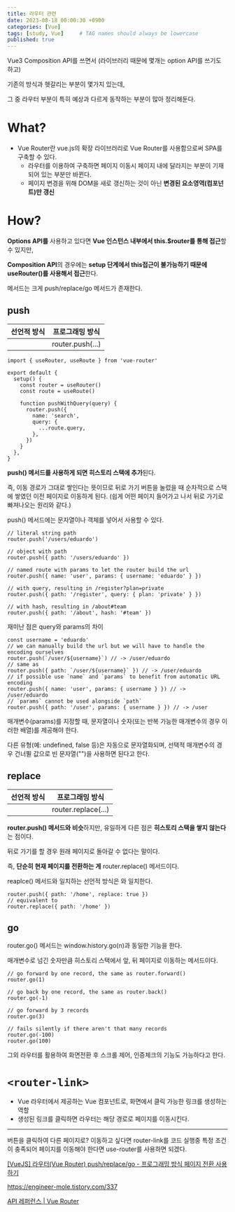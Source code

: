 ```yaml
---
title: 라우터 관련
date: 2023-08-18 00:00:30 +0900
categories: [Vue]
tags: [study, Vue]     # TAG names should always be lowercase
published: true
---
```

Vue3 Composition API를 쓰면서 (라이브러리 때문에 몇개는 option API를 쓰기도 하고)

기존의 방식과 헷갈리는 부분이 몇가지 있는데, 

그 중 라우터 부분이 특히 예상과 다르게 동작하는 부분이 많아 정리해둔다.  

 

# What?

- Vue Router란 vue.js의 확장 라이브러리로 Vue Router를 사용함으로써 SPA를 구축할 수 있다.
    - 라우터를 이용하여 구축하면 페이지 이동시 페이지 내에 달라지는 부분이 기재되어 있는 부분만 바뀐다.
    - 페이지 변경을 위해 DOM을 새로 갱신하는 것이 아닌 **변경된 요소영역(컴포넌트)만 갱신**

# How?

**Options API를** 사용하고 있다면 **Vue 인스턴스 내부에서 this.$router를 통해 접근**할 수 있지만,

**Composition API**의 경우에는 **setup 단계에서 this접근이 불가능하기 때문에 useRouter()를 사용해서 접근**한다.

메서드는 크게 push/replace/go 메서드가 존재한다. 

## push

| 선언적 방식 | 프로그래밍 방식 |
| --- | --- |
| <router-link :to="..."> | router.push(...) |

```tsx
import { useRouter, useRoute } from 'vue-router'

export default {
  setup() {
    const router = useRouter()
    const route = useRoute()

    function pushWithQuery(query) {
      router.push({
        name: 'search',
        query: {
          ...route.query,
        },
      })
    }
  },
}
```

**push() 메서드를 사용하게 되면 히스토리 스택에 추가**된다.

즉, 이동 경로가 그대로 쌓인다는 뜻이므로 뒤로 가기 버튼을 눌렀을 때 순차적으로 스택에 쌓였던 이전 페이지로 이동하게 된다. (쉽게 어떤 페이지 들어가고 나서 뒤로 가기로 빠져나오는 원리와 같다.)

push() 메서드에는 문자열이나 객체를 넣어서 사용할 수 있다.

```tsx
// literal string path
router.push('/users/eduardo')

// object with path
router.push({ path: '/users/eduardo' })

// named route with params to let the router build the url
router.push({ name: 'user', params: { username: 'eduardo' } })

// with query, resulting in /register?plan=private
router.push({ path: '/register', query: { plan: 'private' } })

// with hash, resulting in /about#team
router.push({ path: '/about', hash: '#team' })
```

재미난 점은 query와 params의 차이

```tsx
const username = 'eduardo'
// we can manually build the url but we will have to handle the encoding ourselves
router.push(`/user/${username}`) // -> /user/eduardo
// same as
router.push({ path: `/user/${username}` }) // -> /user/eduardo
// if possible use `name` and `params` to benefit from automatic URL encoding
router.push({ name: 'user', params: { username } }) // -> /user/eduardo
// `params` cannot be used alongside `path`
router.push({ path: '/user', params: { username } }) // -> /user
```

매개변수(params)를 지정할 때, 문자열이나 숫자(또는 반복 가능한 매개변수의 경우 이러한 배열)를 제공해야 한다.

다른 유형(예: undefined, false 등)은 자동으로 문자열화되며, 선택적 매개변수의 경우 건너뛸 값으로 빈 문자열("")을 사용하면 된다고 한다.

## replace

| 선언적 방식 | 프로그래밍 방식 |
| --- | --- |
| <router-link :to="..." replace> | router.replace(...) |

**router.push() 메서드와 비슷**하지만, 유일하게 다른 점은 **히스토리 스택을 쌓지 않는다**는 점이다.

뒤로 가기를 할 경우 원래 페이지로 돌아갈 수 없다는 말이다.

즉, **단순히 현재 페이지를 전환하는 게** router.replace() 메서드이다.

reaplce() 메서드와 일치하는 선언적 방식은 <router-link :to="..." replace>와 일치한다.

```tsx
router.push({ path: '/home', replace: true })
// equivalent to
router.replace({ path: '/home' })
```

## go

router.go() 메서드는 window.history.go(n)과 동일한 기능을 한다.

매개변수로 넘긴 숫자만큼 히스토리 스택에서 앞, 뒤 페이지로 이동하는 메서드이다.

```tsx
// go forward by one record, the same as router.forward()
router.go(1)

// go back by one record, the same as router.back()
router.go(-1)

// go forward by 3 records
router.go(3)

// fails silently if there aren't that many records
router.go(-100)
router.go(100)
```

    

그외 라우터를 활용하여 화면전환 후 스크롤 제어, 인증체크의 기능도 가능하다고 한다. 

# ****`<router-link>`****

- Vue 라우터에서 제공하는 Vue 컴포넌트로, 화면에서 클릭 가능한 링크를 생성하는 역할
- 생성된 링크를 클릭하면 라우터는 해당 경로로 페이지를 이동시킨다.

---

버튼을 클릭하여 다른 페이지로? 이동하고 싶다면 router-link를 코드 실행중 특정 조건이 충족되어 페이지를 이동해야 한다면 use-router를 사용하면 되겠다.

[[VueJS] 라우터(Vue Router) push/replace/go - 프로그래밍 방식 페이지 전환 사용하기](https://mine-it-record.tistory.com/661)


https://engineer-mole.tistory.com/337

[API 레퍼런스 | Vue Router](https://v3.router.vuejs.org/kr/api/#to)